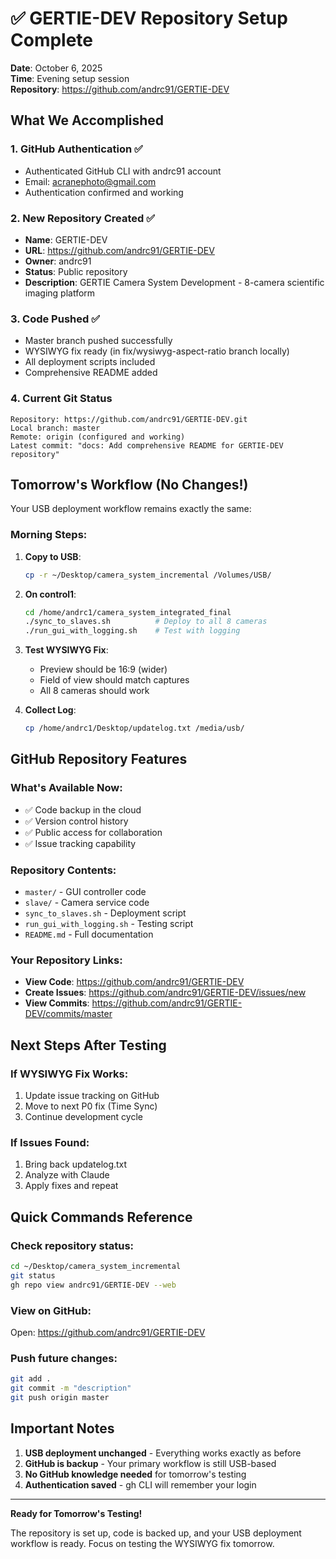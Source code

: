 # ✅ GERTIE-DEV Repository Setup Complete

**Date**: October 6, 2025  
**Time**: Evening setup session  
**Repository**: https://github.com/andrc91/GERTIE-DEV

## What We Accomplished

### 1. GitHub Authentication ✅
- Authenticated GitHub CLI with andrc91 account
- Email: acranephoto@gmail.com
- Authentication confirmed and working

### 2. New Repository Created ✅
- **Name**: GERTIE-DEV
- **URL**: https://github.com/andrc91/GERTIE-DEV
- **Owner**: andrc91
- **Status**: Public repository
- **Description**: GERTIE Camera System Development - 8-camera scientific imaging platform

### 3. Code Pushed ✅
- Master branch pushed successfully
- WYSIWYG fix ready (in fix/wysiwyg-aspect-ratio branch locally)
- All deployment scripts included
- Comprehensive README added

### 4. Current Git Status
```
Repository: https://github.com/andrc91/GERTIE-DEV.git
Local branch: master
Remote: origin (configured and working)
Latest commit: "docs: Add comprehensive README for GERTIE-DEV repository"
```

## Tomorrow's Workflow (No Changes!)

Your USB deployment workflow remains exactly the same:

### Morning Steps:
1. **Copy to USB**: 
   ```bash
   cp -r ~/Desktop/camera_system_incremental /Volumes/USB/
   ```

2. **On control1**:
   ```bash
   cd /home/andrc1/camera_system_integrated_final
   ./sync_to_slaves.sh          # Deploy to all 8 cameras
   ./run_gui_with_logging.sh    # Test with logging
   ```

3. **Test WYSIWYG Fix**:
   - Preview should be 16:9 (wider)
   - Field of view should match captures
   - All 8 cameras should work

4. **Collect Log**:
   ```bash
   cp /home/andrc1/Desktop/updatelog.txt /media/usb/
   ```

## GitHub Repository Features

### What's Available Now:
- ✅ Code backup in the cloud
- ✅ Version control history
- ✅ Public access for collaboration
- ✅ Issue tracking capability

### Repository Contents:
- `master/` - GUI controller code
- `slave/` - Camera service code  
- `sync_to_slaves.sh` - Deployment script
- `run_gui_with_logging.sh` - Testing script
- `README.md` - Full documentation

### Your Repository Links:
- **View Code**: https://github.com/andrc91/GERTIE-DEV
- **Create Issues**: https://github.com/andrc91/GERTIE-DEV/issues/new
- **View Commits**: https://github.com/andrc91/GERTIE-DEV/commits/master

## Next Steps After Testing

### If WYSIWYG Fix Works:
1. Update issue tracking on GitHub
2. Move to next P0 fix (Time Sync)
3. Continue development cycle

### If Issues Found:
1. Bring back updatelog.txt
2. Analyze with Claude
3. Apply fixes and repeat

## Quick Commands Reference

### Check repository status:
```bash
cd ~/Desktop/camera_system_incremental
git status
gh repo view andrc91/GERTIE-DEV --web
```

### View on GitHub:
Open: https://github.com/andrc91/GERTIE-DEV

### Push future changes:
```bash
git add .
git commit -m "description"
git push origin master
```

## Important Notes

1. **USB deployment unchanged** - Everything works exactly as before
2. **GitHub is backup** - Your primary workflow is still USB-based
3. **No GitHub knowledge needed** for tomorrow's testing
4. **Authentication saved** - gh CLI will remember your login

---

**Ready for Tomorrow's Testing!**

The repository is set up, code is backed up, and your USB deployment workflow is ready. Focus on testing the WYSIWYG fix tomorrow.
